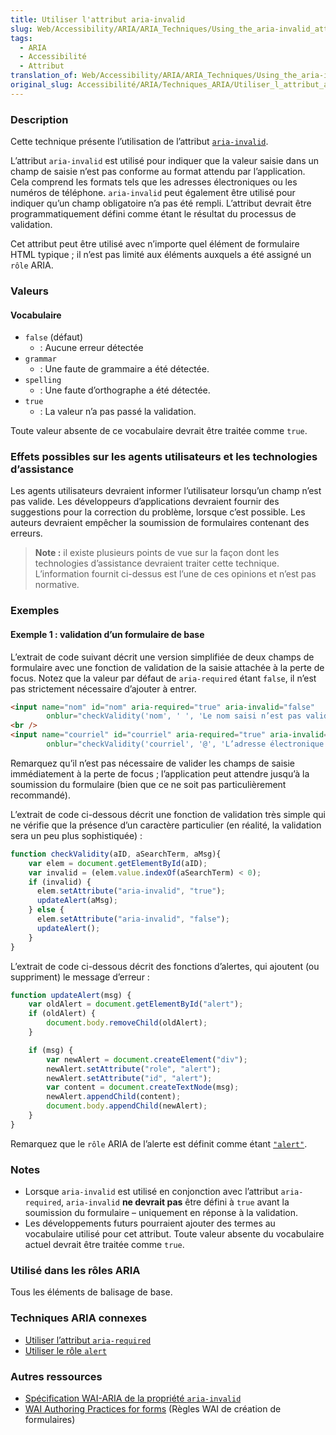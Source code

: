 ```yaml
---
title: Utiliser l'attribut aria-invalid
slug: Web/Accessibility/ARIA/ARIA_Techniques/Using_the_aria-invalid_attribute
tags:
  - ARIA
  - Accessibilité
  - Attribut
translation_of: Web/Accessibility/ARIA/ARIA_Techniques/Using_the_aria-invalid_attribute
original_slug: Accessibilité/ARIA/Techniques_ARIA/Utiliser_l_attribut_aria-invalid
---
```

### Description

Cette technique présente l’utilisation de l’attribut [`aria-invalid`](http://www.w3.org/TR/wai-aria/states_and_properties#aria-invalid).

L’attribut `aria-invalid` est utilisé pour indiquer que la valeur saisie dans un champ de saisie n’est pas conforme au format attendu par l’application. Cela comprend les formats tels que les adresses électroniques ou les numéros de téléphone. `aria-invalid` peut également être utilisé pour indiquer qu’un champ obligatoire n’a pas été rempli. L’attribut devrait être programmatiquement défini comme étant le résultat du processus de validation.

Cet attribut peut être utilisé avec n’importe quel élément de formulaire HTML typique ; il n’est pas limité aux éléments auxquels a été assigné un `rôle` ARIA.

### Valeurs

#### Vocabulaire

- `false` (défaut)
  - : Aucune erreur détectée
- `grammar`
  - : Une faute de grammaire a été détectée.
- `spelling`
  - : Une faute d’orthographe a été détectée.
- `true`
  - : La valeur n’a pas passé la validation.

Toute valeur absente de ce vocabulaire devrait être traitée comme `true`.

### Effets possibles sur les agents utilisateurs et les technologies d’assistance

Les agents utilisateurs devraient informer l’utilisateur lorsqu’un champ n’est pas valide. Les développeurs d’applications devraient fournir des suggestions pour la correction du problème, lorsque c’est possible. Les auteurs devraient empêcher la soumission de formulaires contenant des erreurs.

> **Note :** il existe plusieurs points de vue sur la façon dont les technologies d’assistance devraient traiter cette technique. L’information fournit ci-dessus est l’une de ces opinions et n’est pas normative.

### Exemples

#### Exemple 1 : validation d’un formulaire de base

L’extrait de code suivant décrit une version simplifiée de deux champs de formulaire avec une fonction de validation de la saisie attachée à la perte de focus. Notez que la valeur par défaut de `aria-required` étant `false`, il n’est pas strictement nécessaire d’ajouter à entrer.

```html
<input name="nom" id="nom" aria-required="true" aria-invalid="false"
        onblur="checkValidity('nom', ' ', 'Le nom saisi n’est pas valide (vous devez saisir un nom et un prénom)');"/>
<br />
<input name="courriel" id="courriel" aria-required="true" aria-invalid="false"
        onblur="checkValidity('courriel', '@', 'L’adresse électronique saisie n’est pas valide');"/>
```

Remarquez qu’il n’est pas nécessaire de valider les champs de saisie immédiatement à la perte de focus ; l’application peut attendre jusqu’à la soumission du formulaire (bien que ce ne soit pas particulièrement recommandé).

L’extrait de code ci-dessous décrit une fonction de validation très simple qui ne vérifie que la présence d’un caractère particulier (en réalité, la validation sera un peu plus sophistiquée) :

```js
function checkValidity(aID, aSearchTerm, aMsg){
    var elem = document.getElementById(aID);
    var invalid = (elem.value.indexOf(aSearchTerm) < 0);
    if (invalid) {
      elem.setAttribute("aria-invalid", "true");
      updateAlert(aMsg);
    } else {
      elem.setAttribute("aria-invalid", "false");
      updateAlert();
    }
}
```

L’extrait de code ci-dessous décrit des fonctions d’alertes, qui ajoutent (ou suppriment) le message d’erreur :

```js
function updateAlert(msg) {
    var oldAlert = document.getElementById("alert");
    if (oldAlert) {
        document.body.removeChild(oldAlert);
    }

    if (msg) {
        var newAlert = document.createElement("div");
        newAlert.setAttribute("role", "alert");
        newAlert.setAttribute("id", "alert");
        var content = document.createTextNode(msg);
        newAlert.appendChild(content);
        document.body.appendChild(newAlert);
    }
}
```

Remarquez que le `rôle` ARIA de l’alerte est définit comme étant [`"alert"`](/fr/Accessibilité/ARIA/Techniques_ARIA/Utiliser_le_rôle_alert).

### Notes

- Lorsque `aria-invalid` est utilisé en conjonction avec l’attribut `aria-required`, `aria-invalid` **ne devrait pas** être défini à `true` avant la soumission du formulaire – uniquement en réponse à la validation.
- Les développements futurs pourraient ajouter des termes au vocabulaire utilisé pour cet attribut. Toute valeur absente du vocabulaire actuel devrait être traitée comme `true`.

### Utilisé dans les rôles ARIA

Tous les éléments de balisage de base.

### Techniques ARIA connexes

- [Utiliser l’attribut `aria-required`](/fr/Accessibilité/ARIA/Techniques_ARIA/Utiliser_l_attribut_aria-required)
- [Utiliser le rôle `alert`](/fr/Accessibilité/ARIA/Techniques_ARIA/Utiliser_le_rôle_alert)

### Autres ressources

- [Spécification WAI-ARIA de la propriété `aria-invalid`](http://www.w3.org/TR/wai-aria/states_and_properties#aria-invalid)
- [WAI Authoring Practices for forms](http://www.w3.org/TR/wai-aria-practices/#ariaform) (Règles WAI de création de formulaires)
